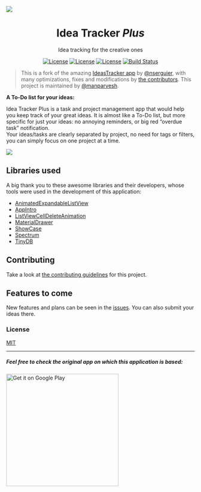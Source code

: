 <img src="https://raw.github.com/IdeaTrackerPlus/IdeaTrackerPlus/master/graphics/feature_graphic.png" data-canonical-src="https://raw.github.com/IdeaTrackerPlus/IdeaTrackerPlus/master/graphics/feature_graphic.png" align="center" />

<div align = "center">
    <h1>Idea Tracker <em>Plus</em></h1>
    <p>Idea tracking for the creative ones</p>
    <a href="https://manparvesh.mit-license.org/" target="_blank"><img src="https://img.shields.io/badge/license-MIT-blue.svg" alt="License"></a>
    <a href="https://github.com/IdeaTrackerPlus/IdeaTrackerPlus" target="_blank"><img src="http://forthebadge.com/badges/built-with-love.svg" alt="License"></a>
    <a href="https://www.android.com/" target="_blank"><img src="https://img.shields.io/badge/Platform-Android-blue.svg" alt="License"></a>
    <a href="https://travis-ci.org/IdeaTrackerPlus/IdeaTrackerPlus" target="_blank"><img src="https://travis-ci.org/IdeaTrackerPlus/IdeaTrackerPlus.svg?branch=master" alt="Build Status"></a>
</div>

> This is a fork of the amazing [IdeasTracker app](https://github.com/nserguier/IdeasTracker) by [@nserguier](https://github.com/nserguier), with many optimizations, fixes and modifications by [the contributors](https://github.com/IdeaTrackerPlus/IdeaTrackerPlus/graphs/contributors). This project is maintained by [@manparvesh](https://github.com/manparvesh).  

<b>A To-Do list for your ideas:</b>

Idea Tracker Plus is a task and project management app that would help you keep track of your great ideas. It is almost like a To-Do list, but more specific for just your ideas: no annoying reminders, or big red “overdue task” notification.  
Your ideas/tasks are clearly separated by project, no need for tags or filters, you can simply focus on one project at a time.

![](https://raw.github.com/IdeaTrackerPlus/IdeaTrackerPlus/master/graphics/showcase.png)

## Libraries used

A big thank you to these awesome libraries and their developers, whose tools were used in the development of this application:

- [AnimatedExpandableListView](https://github.com/idunnololz/AnimatedExpandableListView)
- [AppIntro](https://github.com/PaoloRotolo/AppIntro)
- [ListViewCellDeleteAnimation](https://github.com/paraches/ListViewCellDeleteAnimation)
- [MaterialDrawer](https://github.com/mikepenz/MaterialDrawer)
- [ShowCase](https://github.com/amlcurran/ShowcaseView)
- [Spectrum](https://github.com/the-blue-alliance/spectrum)
- [TinyDB](https://github.com/kcochibili/TinyDB--Android-Shared-Preferences-Turbo)

## Contributing

Take a look at [the contributing guidelines](https://github.com/IdeaTrackerPlus/IdeaTrackerPlus/blob/master/.github/CONTRIBUTING.md) for this project.

## Features to come
New features and plans can be seen in the [issues](https://github.com/IdeaTrackerPlus/IdeaTrackerPlus/issues). You can also submit your ideas there.

### License
[MIT](https://manparvesh.mit-license.org)

---

##### Feel free to check the original app on which this application is based:
<a href="https://play.google.com/store/apps/details?id=appbox.gameideas"><img alt="Get it on Google Play" src="https://play.google.com/intl/en_us/badges/images/apps/en-play-badge-border.png" width="300" /></a>
